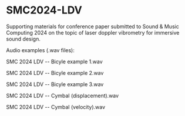 # SMC2024-LDV
Supporting materials for conference paper submitted to Sound &amp; Music Computing 2024 on the topic of laser doppler vibrometry for immersive sound design.

Audio examples (.wav files):

SMC 2024 LDV -- Bicyle example 1.wav

SMC 2024 LDV -- Bicyle example 2.wav

SMC 2024 LDV -- Bicyle example 3.wav

SMC 2024 LDV -- Cymbal (displacement).wav

SMC 2024 LDV -- Cymbal (velocity).wav
